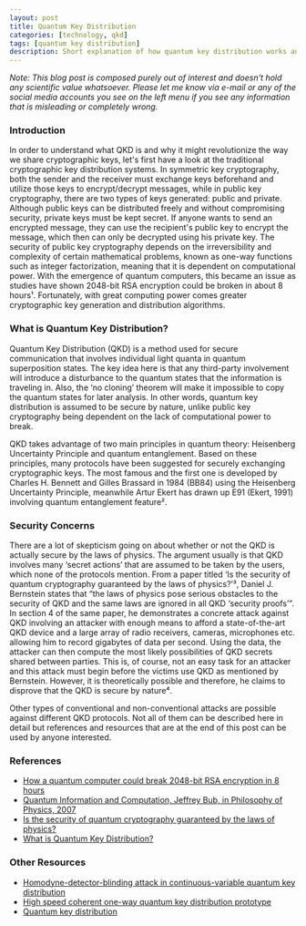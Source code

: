 ```yaml
---
layout: post
title: Quantum Key Distribution
categories: [technology, qkd]
tags: [quantum key distribution]
description: Short explanation of how quantum key distribution works and security concerns related to it
---
```


*Note: This blog post is composed purely out of interest and doesn't hold any scientific value whatsoever. Please let me know via e-mail or any of the social media accounts you see on the left menu if you see any information that is misleading or completely wrong.*

### Introduction

In order to understand what QKD is and why it might revolutionize the way we share cryptographic keys, let's first have a look at the traditional cryptographic key distribution systems. In symmetric key cryptography, both the sender and the receiver must exchange keys beforehand and utilize those keys to encrypt/decrypt messages, while in public key cryptography, there are two types of keys generated: public and private. Although public keys can be distributed freely and without compromising security, private keys must be kept secret. If anyone wants to send an encrypted message, they can use the recipient's public key to encrypt the message, which then can only be decrypted using his private key. The security of public key cryptography depends on the irreversibility and complexity of certain mathematical problems, known as one-way functions such as integer factorization, meaning that it is dependent on computational power. With the emergence of quantum computers, this became an issue as studies have shown 2048-bit RSA encryption could be broken in about 8 hours¹. Fortunately, with great computing power comes greater cryptographic key generation and distribution algorithms.

### What is Quantum Key Distribution?

Quantum Key Distribution (QKD) is a method used for secure communication that involves individual light quanta in quantum superposition states. The key idea here is that any third-party involvement will introduce a disturbance to the quantum states that the information is traveling in. Also, the ‘no cloning’ theorem will make it impossible to copy the quantum states for later analysis. In other words, quantum key distribution is assumed to be secure by nature, unlike public key cryptography being dependent on the lack of computational power to break.

QKD takes advantage of two main principles in quantum theory: Heisenberg Uncertainty Principle and quantum entanglement. Based on these principles, many protocols have been suggested for securely exchanging cryptographic keys. The most famous and the first one is developed by Charles H. Bennett and Gilles Brassard in 1984 (BB84) using the Heisenberg Uncertainty Principle, meanwhile Artur Ekert has drawn up E91 (Ekert, 1991) involving quantum entanglement feature².

### Security Concerns

There are a lot of skepticism going on about whether or not the QKD is actually secure by the laws of physics. The argument usually is that QKD involves many ‘secret actions’ that are assumed to be taken by the users, which none of the protocols mention. From a paper titled ‘Is the security of quantum cryptography guaranteed by the laws of physics?’³, Daniel J. Bernstein states that “the laws of physics pose serious obstacles to the security of QKD and the same laws are ignored in all QKD ‘security proofs’”. In section 4 of the same paper, he demonstrates a concrete attack against QKD involving an attacker with enough means to afford a state-of-the-art QKD device and a large array of radio receivers, cameras, microphones etc. allowing him to record gigabytes of data per second. Using the data, the attacker can then compute the most likely possibilities of QKD secrets shared between parties. This is, of course, not an easy task for an attacker and this attack must begin before the victims use QKD as mentioned by Bernstein. However, it is theoretically possible and therefore, he claims to disprove that the QKD is secure by nature⁴.

Other types of conventional and non-conventional attacks are possible against different QKD protocols. Not all of them can be described here in detail but references and resources that are at the end of this post can be used by anyone interested.

### References

* [How a quantum computer could break 2048-bit RSA encryption in 8 hours](https://www.technologyreview.com/s/613596/how-a-quantum-computer-could-break-2048-bit-rsa-encryption-in-8-hours/)
* [Quantum Information and Computation, Jeffrey Bub, in Philosophy of Physics, 2007](https://www.elsevier.com/books/philosophy-of-physics/butterfield/978-0-444-51560-5)
* [Is the security of quantum cryptography guaranteed by the laws of physics?](https://arxiv.org/pdf/1803.04520.pdf)
* [What is Quantum Key Distribution?](https://www.quintessencelabs.com/wp-content/uploads/2015/08/CSA-What-is-Quantum-Key-Distribution-QKD-1.pdf)

### Other Resources

* [Homodyne-detector-blinding attack in continuous-variable quantum key distribution](https://arxiv.org/pdf/1805.01620.pdf)
* [High speed coherent one-way quantum key distribution prototype](https://arxiv.org/pdf/0809.5264.pdf)
* [Quantum key distribution](https://quantiki.org/wiki/quantum-key-distribution)
